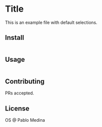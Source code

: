 # Title

This is an example file with default selections.

## Install

```
```

## Usage

```
```

## Contributing

PRs accepted.

## License

OS  @  Pablo Medina
